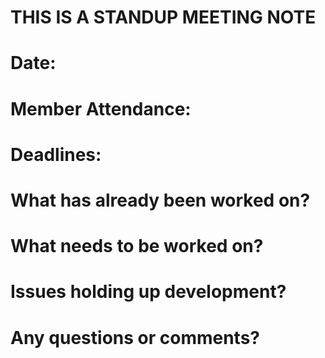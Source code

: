 # THIS IS A STANDUP MEETING NOTE

# Date:

# Member Attendance:



# Deadlines:

# What has already been worked on?

# What needs to be worked on?

# Issues holding up development?

# Any questions or comments?